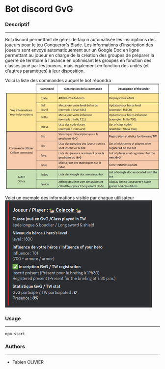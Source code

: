 # Bot discord GvG

### Descriptif
_______
Bot discord permettant de gérer de façon automatisée les inscriptions des joueurs pour le jeu Conqueror's Blade.
Les informations d'inscription des joueurs sont envoyé automatiquement sur un Google Doc en ligne permettant au joueur en charge de la création des groupes de préparer la guerre de territoire à l'avance en optimisant les groupes en fonction des classes joué par les joueurs, mais également en fonction des unités (et d'autres paramètres) à leur disposition.

Voici la liste des commandes auquel le bot répondra 
![List command Bot](./img/info.jpg)

Voici un exemple des informations visible par chaque utilisateur 
![Exemple d'information](./img/data.png)


### Usage
_______
```go
npm start
```

### Authors
_______
+ Fabien OLIVIER
